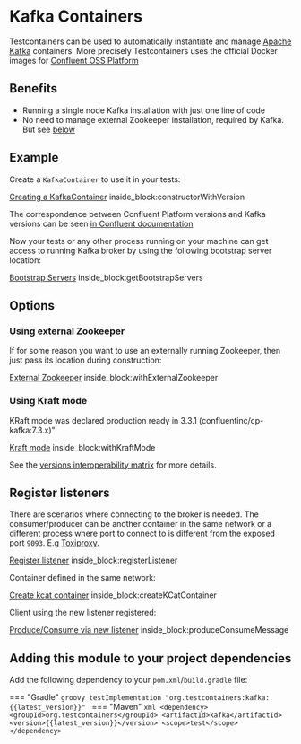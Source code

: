 # Kafka Containers

Testcontainers can be used to automatically instantiate and manage [Apache Kafka](https://kafka.apache.org) containers.
More precisely Testcontainers uses the official Docker images for [Confluent OSS Platform](https://hub.docker.com/r/confluentinc/cp-kafka/)

## Benefits

* Running a single node Kafka installation with just one line of code
* No need to manage external Zookeeper installation, required by Kafka. But see [below](#zookeeper)

## Example

Create a `KafkaContainer` to use it in your tests:
<!--codeinclude-->
[Creating a KafkaContainer](../../modules/kafka/src/test/java/org/testcontainers/containers/KafkaContainerTest.java) inside_block:constructorWithVersion
<!--/codeinclude-->

The correspondence between Confluent Platform versions and Kafka versions can be seen [in Confluent documentation](https://docs.confluent.io/current/installation/versions-interoperability.html#cp-and-apache-kafka-compatibility)

Now your tests or any other process running on your machine can get access to running Kafka broker by using the following bootstrap server location:

<!--codeinclude-->
[Bootstrap Servers](../../modules/kafka/src/test/java/org/testcontainers/containers/KafkaContainerTest.java) inside_block:getBootstrapServers
<!--/codeinclude-->

## Options
        
### <a name="zookeeper"></a> Using external Zookeeper

If for some reason you want to use an externally running Zookeeper, then just pass its location during construction:
<!--codeinclude-->
[External Zookeeper](../../modules/kafka/src/test/java/org/testcontainers/containers/KafkaContainerTest.java) inside_block:withExternalZookeeper
<!--/codeinclude-->

### Using Kraft mode

KRaft mode was declared production ready in 3.3.1 (confluentinc/cp-kafka:7.3.x)" 

<!--codeinclude-->
[Kraft mode](../../modules/kafka/src/test/java/org/testcontainers/containers/KafkaContainerTest.java) inside_block:withKraftMode
<!--/codeinclude-->

See the [versions interoperability matrix](https://docs.confluent.io/platform/current/installation/versions-interoperability.html) for more details. 

## Register listeners

There are scenarios where connecting to the broker is needed. The consumer/producer can be another container
in the same network or a different process where port to connect to is different from the exposed port `9093`.
E.g [Toxiproxy](../../docs/modules/toxiproxy.md).

<!--codeinclude-->
[Register listener](../../modules/kafka/src/test/java/org/testcontainers/containers/KafkaContainerTest.java) inside_block:registerListener
<!--/codeinclude-->

Container defined in the same network:

<!--codeinclude-->
[Create kcat container](../../modules/kafka/src/test/java/org/testcontainers/containers/KafkaContainerTest.java) inside_block:createKCatContainer
<!--/codeinclude-->

Client using the new listener registered:

<!--codeinclude-->
[Produce/Consume via new listener](../../modules/kafka/src/test/java/org/testcontainers/containers/KafkaContainerTest.java) inside_block:produceConsumeMessage
<!--/codeinclude-->

## Adding this module to your project dependencies

Add the following dependency to your `pom.xml`/`build.gradle` file:

=== "Gradle"
    ```groovy
    testImplementation "org.testcontainers:kafka:{{latest_version}}"
    ```
=== "Maven"
    ```xml
    <dependency>
        <groupId>org.testcontainers</groupId>
        <artifactId>kafka</artifactId>
        <version>{{latest_version}}</version>
        <scope>test</scope>
    </dependency>
    ```

